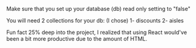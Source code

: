 


Make sure that you set up your database (db) read only setting to "false"

You will need 2 collections for your db: (I chose)
1- discounts
2- aisles

Fun fact 25% deep into the project, I realized that using React would've been a bit more productive due to the amount of HTML.